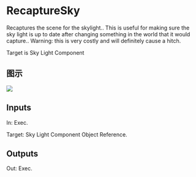 # RecaptureSky

Recaptures the scene for the skylight.. This is useful for making sure the sky light is up to date after changing something in the world that it would capture.. Warning: this is very costly and will definitely cause a hitch.

Target is Sky Light Component

## 图示

![]($-20221218-20344921.png)

## Inputs

In: Exec.

Target: Sky Light Component Object Reference.  

## Outputs

Out: Exec.

